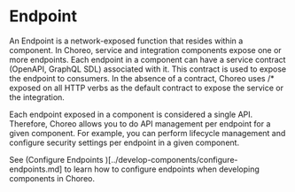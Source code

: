 ﻿# Endpoint

An Endpoint is a network-exposed function that resides within a component. In Choreo, service and integration components expose one or more endpoints. Each endpoint in a component can have a service contract (OpenAPI, GraphQL SDL) associated with it. This contract is used to expose the endpoint to consumers. In the absence of a contract, Choreo uses /* exposed on all HTTP verbs as the default contract to expose the service or the integration.

Each endpoint exposed in a component is considered a single API. Therefore, Choreo allows you to do API management per endpoint for a given component. For example, you can perform lifecycle management and configure security settings per endpoint in a given component.


See (Configure Endpoints )[../develop-components/configure-endpoints.md] to learn how to configure endpoints when developing components in Choreo. 